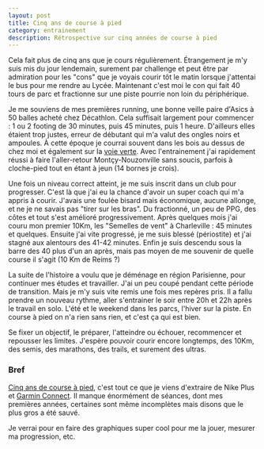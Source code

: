```yaml
---
layout: post
title: Cinq ans de course à pied
category: entrainement
description: Rétrospective sur cinq années de course à pied
---
```


Cela fait plus de cinq ans que je cours régulièrement.
Étrangement je m'y suis mis du jour lendemain, surement par challenge et peut
être par admiration pour les "cons" que je voyais courir tôt le matin lorsque
j'attentai le bus pour me rendre au Lycée. Maintenant c'est moi le con qui fait
40 tours de parc et fractionne sur une piste pourrie non loin du périphérique.

Je me souviens de mes premières running, une bonne veille paire d'Asics
à 50 balles acheté chez Décathlon. Cela suffisait largement pour commencer :
1 ou 2 footing de 30 minutes, puis 45 minutes, puis 1 heure. D'ailleurs elles
étaient trop justes, erreur de débutant qui m'a valut des ongles noirs et
ampoules. À cette époque je courrai souvent dans les bois au dessus de chez
moi et également sur la [voie verte][1]. Avec l'entrainement j'ai rapidement
réussi à faire l'aller-retour Montçy-Nouzonville sans soucis, parfois à
cloche-pied tout en étant à jeun (14 bornes je crois).

Une fois un niveau correct atteint, je me suis inscrit dans un club pour
progresser. C'est là que j'ai eu la chance d'avoir un super coach qui m'a
appris à courir. J'avais une foulée bisard mais économique, aucune allonge,
et ne je ne savais pas "tirer sur les bras". Du fractionné, un peu de PPG, des
côtes et tout s'est amélioré progressivement. Après quelques mois j'ai couru mon
premier 10Km, les "Semelles de vent" à Charleville : 45 minutes et quelques.
Ensuite j'ai vite progressé, je me suis blessé (périostite) et j'ai stagné aux
alentours des 41-42 minutes. Enfin je suis descendu sous la barre des 40
plus d'un an après, mais pas moyen de me souvenir de quelle course il s'agit
(10 Km de Reims ?)

La suite de l'histoire a voulu que je déménage en région Parisienne, pour
continuer mes études et travailler. J'ai un peu coupé pendant cette période de
transition. Mais je m'y suis vite remis une fois mes repères pris. Il a fallu
prendre un nouveau rythme, aller s'entrainer le soir entre 20h et 22h après
le travail en solo. L'été et le weekend dans les parcs, l'hiver sur la piste.
En course à pied on n'a rien sans rien, et c'est ça qui est bien.

Se fixer un objectif, le préparer, l'atteindre ou échouer, recommencer et
repousser les limites. J'espère pouvoir courir encore longtemps, des 10Km, des
semis, des marathons, des trails, et surement des ultras.

### Bref

[Cinq ans de course à pied][3], c'est tout ce que je viens d'extraire de Nike
Plus et [Garmin Connect][2]. Il manque énormément de séances, dont mes premières
années, certaines sont même incomplètes mais disons que le plus gros a été
sauvé.

Je verrai pour en faire des graphiques super cool pour me la jouer, mesurer ma
progression, etc.

[1]: http://www.voiesvertes.com/htm_partenaire/departementpart08.htm
[2]: http://connect.garmin.com/modern/profile/bdossantos
[3]: https://github.com/bdossantos/runner.sh/tree/master/_data/activities
